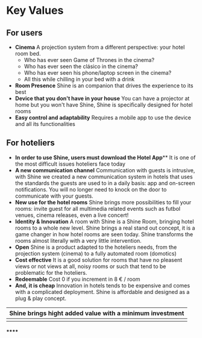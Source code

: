 # Key Values

## For users

* **Cinema** A projection system from a different perspective: your hotel room bed.
  * Who has ever seen Game of Thrones in the cinema?
  * Who has ever seen the clásico in the cinema?
  * Who has ever seen his phone/laptop screen in the cinema?
  * All this while chilling in your bed with a drink
* **Room Presence** Shine is an companion that drives the experience to its best
* **Device that you don't have in your house** You can have a projector at home but you won't have Shine, Shine is specifically designed for hotel rooms
* **Easy control and adaptability** Requires a mobile app to use the device and all its functionalities

## For hoteliers

* **In order to use Shine, users must download the Hotel App**\*\* It is one of the most difficult issues hoteliers face today
* **A new communication channel** Communication with guests is intrusive, with Shine we created a new communication system in hotels that uses the standards the guests are used to in a daily basis: app and on-screen notifications. You will no longer need to knock on the door to communicate with your guests.
* **New use for the hotel rooms** Shine brings more possibilities to fill your rooms: invite guest for all multimedia related events such as futbol venues, cinema releases, even a live concert!
* **Identity & Innovation** A room with Shine is a Shine Room, bringing hotel rooms to a whole new level. Shine brings a real stand out concept, it is a game changer in how hotel rooms are seen today. Shine transforms the rooms almost literally with a very little intervention.
* **Open** Shine is a product adapted to the hoteliers needs, from the projection system \(cinema\) to a fully automated room \(domotics\)
* **Cost effective** It is a good solution for rooms that have no pleasent views or not views at all, noisy rooms or such that tend to be problematic for the hoteliers.
* **Redeemable** Cost 0 if you increment in 8 € / room
* **And, it is cheap** Innovation in hotels tends to be expensive and comes with a complicated deployment. Shine is affordable and designed as a plug & play concept.



|  **Shine brings hight added value with a minimum investment** |
| :---: |
|  |

#### \*\*\*\*

